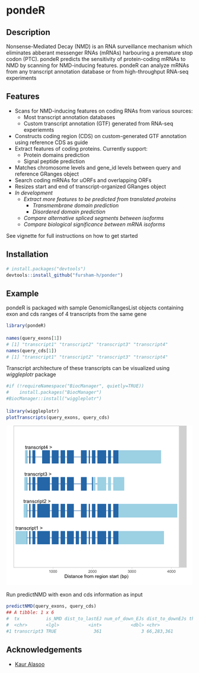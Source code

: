 # pondeR

## Description

Nonsense-Mediated Decay (NMD) is an RNA surveillance mechanism which eliminates 
abberant messenger RNAs (mRNAs) harbouring a premature stop codon (PTC). pondeR
predicts the sensitivity of protein-coding mRNAs to NMD by scanning for NMD-inducing
features. pondeR can analyze mRNAs from any transcript annotation database or 
from high-throughput RNA-seq experiments

## Features
* Scans for NMD-inducing features on coding RNAs from various sources:
  * Most transcript annotation databases
  * Custom transcript annotation (GTF) generated from RNA-seq experiemnts
* Constructs coding region (CDS) on custom-generated GTF annotation using reference CDS as guide
* Extract features of coding proteins. Currently support:
  * Protein domains prediction
  * Signal peptide prediction
* Matches chromosome levels and gene_id levels between query and reference GRanges object
* Search coding mRNAs for uORFs and overlapping ORFs
* Resizes start and end of transcript-organized GRanges object
* *In development*
  * *Extract more features to be predicted from translated proteins*
    * *Transmembrane domain prediction*
    * *Disordered domain prediction*
  * *Compare alternative spliced segments between isoforms*
  * *Compare biological significance between mRNA isoforms*
  
See vignette for full instructions on how to get started

## Installation
```r
# install.packages("devtools")
devtools::install_github("fursham-h/ponder")
```

## Example
pondeR is packaged with sample GenomicRangesList objects containing 
exon and cds ranges of 4 transcripts from the same gene
```r
library(pondeR)

names(query_exons[1])
# [1] "transcript1" "transcript2" "transcript3" "transcript4"
names(query_cds[1])
# [1] "transcript1" "transcript2" "transcript3" "transcript4"

```

Transcript architecture of these transcripts can be visualized 
using _wiggleplotr_ package
```r
#if (!requireNamespace("BiocManager", quietly=TRUE))
#    install.packages("BiocManager")
#BiocManager::install("wiggleplotr")

library(wiggleplotr)
plotTranscripts(query_exons, query_cds)
```
<img src="wiggleplot_query.png" width="600">

Run predictNMD with exon and cds information as input
```r
predictNMD(query_exons, query_cds)
## A tibble: 1 x 6
#  tx          is_NMD dist_to_lastEJ num_of_down_EJs dist_to_downEJs threeUTRlength
#  <chr>       <lgl>           <int>           <dbl> <chr>                    <dbl>
#1 transcript3 TRUE              361               3 66,283,361                 641
```

## Acknowledgements
* [Kaur Alasoo](https://github.com/kauralasoo)
